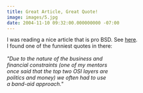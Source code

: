```yaml
---
title: Great Article, Great Quote!
image: images/5.jpg
date: 2004-11-10 09:32:00.000000000 -07:00
---
```

I was reading a nice article that is pro BSD.  See <a href="http://linux.oreilly.com/news/bsd_ss.pdf">here</a>.  <br />I found one of the funniest quotes in there:<br />
<br /><i>"Due to the nature of the business and
<br />financial constraints (one of my mentors
<br />once said that the top two OSI layers are
<br />politics and money) we often had to use
<br />a band-aid approach."</i>
